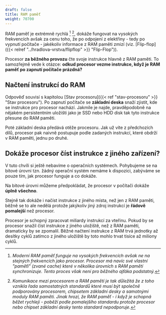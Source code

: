 ```yaml
---
draft: false
title: RAM paměť
weight: 70700
---
```


RAM paměť je extrémně rychlá [^a] [^b], dokáže fungovat na vysokých frekvencích avšak za cenu toho, že po odpojení z elektřiny - tedy po vypnutí počítače - jakékoliv informace z RAM paměti zmizí (viz. [Flip-flop]({{< relref "../hradlova-vrstva/flipflop" >}} "Flip-Flop")).

Procesor **za běžného provozu** čte svoje instrukce hlavně z RAM paměti. To samozřejmě vede k otázce: **odkud procesor vezme instrukce, když je RAM paměť po zapnutí počítače prázdná?**

## Načtení instrukcí do RAM

Odpověď souvisí s kapitolou [Stav procesoru]({{< ref "stav-procesoru" >}} "Stav procesoru"). Po zapnutí počítače se **základní deska** snaží zjistit, kde se instrukce pro procesor nachází. Jakmile je najde, pravděpodobně na nějakém persistentním uložišti jako je SSD nebo HDD disk tak tyto instrukce přesune do RAM paměti. 

Poté základní deska předává otěže procesoru. Jak už víte z předchozích dílů, procesor pak naivně postupuje podle zadaných instrukcí, které obdrží v RAM paměti, jednu po druhé.  

## Dokáže procesor číst instrukce z jiného zařízení?

V tuto chvíli si ještě nebavíme o operačních systémech. Pohybujeme se na bitové úrovni tzn. žádný operační systém nemáme k dispozici, zabýváme se pouze tím, jak procesor funguje a co dokáže.

Na bitové úrovni můžeme předpokládat, že procesor v počítači dokáže **úplně všechno**.

Stejně tak dokáže i načíst instrukce z jiného místa, než jen z RAM paměti, běžně se to ale nedělá protože jakýkoliv jiný zdroj instrukcí je **řádově pomalejší** než procesor.

Procesor je schopný zpracovat miliardy instrukcí za vteřinu. Pokud by se procesor snažil číst instrukce z jiného uložiště, než z RAM paměti, dramaticky by se zpomalil. Běžné načtení instrukce z RAM trvá jednotky až desítky cyklů zatímco z jiného uložiště by toto mohlo trvat tisíce až miliony cyklů.


[^a]: *Moderní RAM paměť funguje na vysokých frekvencích avšak ne na stejných frekvencích jako procesor. Procesor má navíc své vlastní "paměťi" (zvané *cache*) které v několika úrovních s RAM pamětí synchronizuje. Tento proces však není pro běžného ajťáka podstatný.*

[^b]: *Komunikace mezi procesorem a RAM pamětí je tak důležitá že z toho vznikla řada samostatných standardů které musí být společně podporovány procesorem, chipsetem základní desky a samotnými moduly RAM paměti. Jinak hrozí, že RAM paměť - i když je schopná běžet rychleji - poběží podle pomalejšího standardu protože procesor nebo chipset základní desky tento standard nepodporuje.*